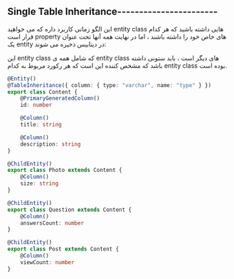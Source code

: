 ## Single Table Inheritance-----------------------

این الگو زمانی کاربرد داره که می خواهید entity class هایی داشته باشید که هر کدام قرار است property های خاص خود را داشته باشند ، اما در نهایت همه آنها تحت عنوان یک entity در دیتابیس ذخیره می شوند:

این entity class که شامل همه ی entity class های دیگر است ، باید ستونی داشته باشد که مشخص کننده این است که هر رکورد مربوط به کدام entity class بوده است.

```ts
@Entity()
@TableInheritance({ column: { type: "varchar", name: "type" } })
export class Content {
    @PrimaryGeneratedColumn()
    id: number

    @Column()
    title: string

    @Column()
    description: string
}
```

```ts
@ChildEntity()
export class Photo extends Content {
    @Column()
    size: string
}
```

```ts
@ChildEntity()
export class Question extends Content {
    @Column()
    answersCount: number
}
```

```ts
@ChildEntity()
export class Post extends Content {
    @Column()
    viewCount: number
}
```

